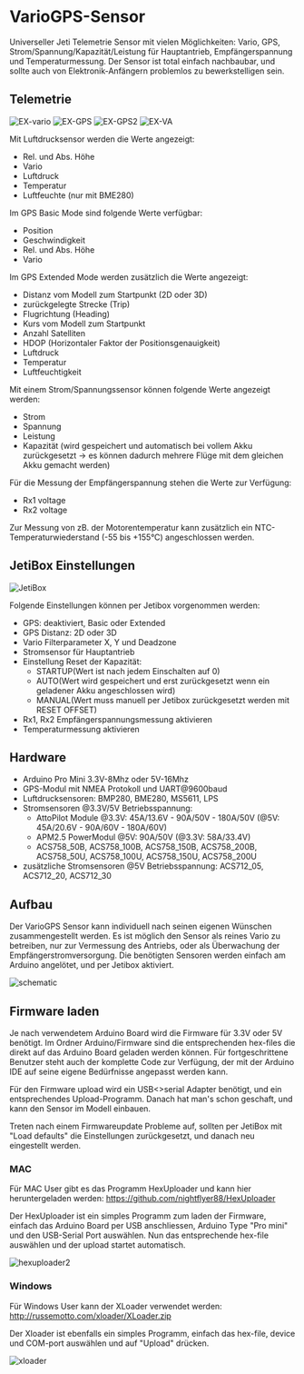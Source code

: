 # VarioGPS-Sensor

Universeller Jeti Telemetrie Sensor mit vielen Möglichkeiten: Vario, GPS, Strom/Spannung/Kapazität/Leistung für Hauptantrieb, Empfängerspannung und Temperaturmessung. Der Sensor ist total einfach nachbaubar, und sollte auch von Elektronik-Anfängern problemlos zu bewerkstelligen sein. 

## Telemetrie

![EX-vario](https://raw.githubusercontent.com/nightflyer88/Jeti_VarioGPS-Sensor/master/Doc/img/EX_vario.bmp)
![EX-GPS](https://raw.githubusercontent.com/nightflyer88/Jeti_VarioGPS-Sensor/master/Doc/img/EX_gps.bmp)
![EX-GPS2](https://raw.githubusercontent.com/nightflyer88/Jeti_VarioGPS-Sensor/master/Doc/img/EX_gps2.bmp)
![EX-VA](https://raw.githubusercontent.com/nightflyer88/Jeti_VarioGPS-Sensor/master/Doc/img/EX_volt_amp.bmp)

Mit Luftdrucksensor werden die Werte angezeigt:
- Rel. und Abs. Höhe
- Vario
- Luftdruck
- Temperatur
- Luftfeuchte (nur mit BME280)
  
Im GPS Basic Mode sind folgende Werte verfügbar:
- Position
- Geschwindigkeit 
- Rel. und Abs. Höhe
- Vario
  
Im GPS Extended Mode werden zusätzlich die Werte angezeigt:
- Distanz vom Modell zum Startpunkt (2D oder 3D)
- zurückgelegte Strecke (Trip)
- Flugrichtung (Heading)
- Kurs vom Modell zum Startpunkt
- Anzahl Satelliten
- HDOP (Horizontaler Faktor der Positionsgenauigkeit)
- Luftdruck
- Temperatur
- Luftfeuchtigkeit 

Mit einem Strom/Spannungssensor können folgende Werte angezeigt werden:
- Strom
- Spannung
- Leistung
- Kapazität (wird gespeichert und automatisch bei vollem Akku zurückgesetzt -> es können dadurch mehrere Flüge mit dem gleichen Akku gemacht werden)

Für die Messung der Empfängerspannung stehen die Werte zur Verfügung:
- Rx1 voltage
- Rx2 voltage

Zur Messung von zB. der Motorentemperatur kann zusätzlich ein NTC-Temperaturwiederstand (-55 bis +155°C) angeschlossen werden.
  
## JetiBox Einstellungen

![JetiBox](https://raw.githubusercontent.com/nightflyer88/Jeti_VarioGPS-Sensor/master/Doc/img/JetiBox_settings.png)

Folgende Einstellungen können per Jetibox vorgenommen werden:
- GPS: deaktiviert, Basic oder Extended
- GPS Distanz: 2D oder 3D
- Vario Filterparameter X, Y und Deadzone
- Stromsensor für Hauptantrieb 
- Einstellung Reset der Kapazität:
    - STARTUP(Wert ist nach jedem Einschalten auf 0)
    - AUTO(Wert wird gespeichert und erst zurückgesetzt wenn ein geladener Akku angeschlossen wird)
    - MANUAL(Wert muss manuell per Jetibox zurückgesetzt werden mit RESET OFFSET)
- Rx1, Rx2 Empfängerspannungsmessung aktivieren
- Temperaturmessung aktivieren

## Hardware

- Arduino Pro Mini 3.3V-8Mhz oder 5V-16Mhz
- GPS-Modul mit NMEA Protokoll und UART@9600baud
- Luftdrucksensoren: BMP280, BME280, MS5611, LPS 
- Stromsensoren @3.3V/5V Betriebsspannung:
    - AttoPilot Module @3.3V: 45A/13.6V - 90A/50V - 180A/50V (@5V: 45A/20.6V - 90A/60V - 180A/60V)
    - APM2.5 PowerModul @5V: 90A/50V (@3.3V: 58A/33.4V)
    - ACS758_50B, ACS758_100B, ACS758_150B, ACS758_200B, ACS758_50U, ACS758_100U, ACS758_150U, ACS758_200U
- zusätzliche Stromsensoren @5V Betriebsspannung: ACS712_05, ACS712_20, ACS712_30

## Aufbau

Der VarioGPS Sensor kann individuell nach seinen eigenen Wünschen zusammengestellt werden. Es ist möglich den Sensor als reines Vario zu betreiben, nur zur Vermessung des Antriebs, oder als Überwachung der Empfängerstromversorgung. Die benötigten Sensoren werden einfach am Arduino angelötet, und per Jetibox aktiviert.

![schematic](https://raw.githubusercontent.com/nightflyer88/Jeti_VarioGPS-Sensor/master/Doc/img/VarioGPS_schematic.png)

## Firmware laden

Je nach verwendetem Arduino Board wird die Firmware für 3.3V oder 5V benötigt. Im Ordner Arduino/Firmware sind die entsprechenden hex-files die direkt auf das Arduino Board geladen werden können. Für fortgeschrittene Benutzer steht auch der komplette Code zur Verfügung, der mit der Arduino IDE auf seine eigene Bedürfnisse angepasst werden kann.

Für den Firmware upload wird ein USB<>serial Adapter benötigt, und ein entsprechendes Upload-Programm. Danach hat man's schon geschaft, und kann den Sensor im Modell einbauen.

Treten nach einem Firmwareupdate Probleme auf, sollten per JetiBox mit "Load defaults" die Einstellungen zurückgesetzt, und danach neu eingestellt werden.

### MAC

Für MAC User gibt es das Programm HexUploader und kann hier heruntergeladen werden: https://github.com/nightflyer88/HexUploader

Der HexUploader ist ein simples Programm zum laden der Firmware, einfach das Arduino Board per USB anschliessen, Arduino Type "Pro mini" und den USB-Serial Port auswählen. Nun das entsprechende hex-file auswählen und der upload startet automatisch.

![hexuploader2](https://raw.githubusercontent.com/nightflyer88/Jeti_VarioGPS-Sensor/master/Doc/img/HexUploader.png)

### Windows

Für Windows User kann der XLoader verwendet werden: http://russemotto.com/xloader/XLoader.zip

Der Xloader ist ebenfalls ein simples Programm, einfach das hex-file, device und COM-port auswählen und auf "Upload" drücken.

![xloader](https://raw.githubusercontent.com/nightflyer88/Jeti_VarioGPS-Sensor/master/Doc/img/xloader.png)
